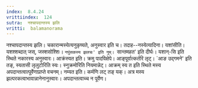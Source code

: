 ```yaml
---
index:  8.4.24
vrittiindex:  124
sutra:  नश्चापदान्तस्य झलि
vritti:  balamanorama 
---
```


नश्चापदान्तस्य झलि। चकारान्मस्येत्यनुकृष्यते, अनुस्वार इति च। तदाह--नस्येत्यादिना। यशांसीति। यशश्शब्दात् जस्, जस्शसोश्शिः। `नपुंसकस्य झलचः' इति नुम्। `सान्तमहत' इति दीर्घः। यशान्-सि इति स्थिते नकारस्य अनुस्वारः। आक्रंस्यत इति। क्रमु पादविक्षेपे। आङ्पूर्वात्कर्तरि लृट्। `आङ उद्गमने' इति तङ्, स्यतासी लृलुटोरिति स्यः। स्नुक्रमोरिति नियमान्नेट्। आक्रम् स्य त इति स्थिते मस्य अपदान्तत्वात्पूर्वेणाप्राप्ते वचनम्। नम्यत इति। कर्मणि लट् तङ् यक्। अत्र मस्य झल्परकत्वाभावान्नानेनानुस्वारः। अपदान्तत्वाच्च न पूर्वेण।

